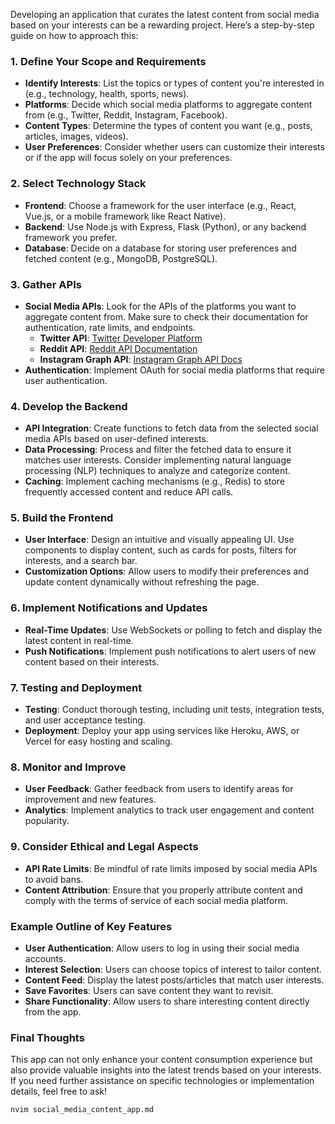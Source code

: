 Developing an application that curates the latest content from social media based on your interests can be a rewarding project. Here’s a step-by-step guide on how to approach this:

### 1. **Define Your Scope and Requirements**

- **Identify Interests**: List the topics or types of content you're interested in (e.g., technology, health, sports, news).
- **Platforms**: Decide which social media platforms to aggregate content from (e.g., Twitter, Reddit, Instagram, Facebook).
- **Content Types**: Determine the types of content you want (e.g., posts, articles, images, videos).
- **User Preferences**: Consider whether users can customize their interests or if the app will focus solely on your preferences.

### 2. **Select Technology Stack**

- **Frontend**: Choose a framework for the user interface (e.g., React, Vue.js, or a mobile framework like React Native).
- **Backend**: Use Node.js with Express, Flask (Python), or any backend framework you prefer.
- **Database**: Decide on a database for storing user preferences and fetched content (e.g., MongoDB, PostgreSQL).

### 3. **Gather APIs**

- **Social Media APIs**: Look for the APIs of the platforms you want to aggregate content from. Make sure to check their documentation for authentication, rate limits, and endpoints.
  - **Twitter API**: [Twitter Developer Platform](https://developer.twitter.com/en/docs)
  - **Reddit API**: [Reddit API Documentation](https://www.reddit.com/dev/api)
  - **Instagram Graph API**: [Instagram Graph API Docs](https://developers.facebook.com/docs/instagram-api)
- **Authentication**: Implement OAuth for social media platforms that require user authentication.

### 4. **Develop the Backend**

- **API Integration**: Create functions to fetch data from the selected social media APIs based on user-defined interests.
- **Data Processing**: Process and filter the fetched data to ensure it matches user interests. Consider implementing natural language processing (NLP) techniques to analyze and categorize content.
- **Caching**: Implement caching mechanisms (e.g., Redis) to store frequently accessed content and reduce API calls.

### 5. **Build the Frontend**

- **User Interface**: Design an intuitive and visually appealing UI. Use components to display content, such as cards for posts, filters for interests, and a search bar.
- **Customization Options**: Allow users to modify their preferences and update content dynamically without refreshing the page.

### 6. **Implement Notifications and Updates**

- **Real-Time Updates**: Use WebSockets or polling to fetch and display the latest content in real-time.
- **Push Notifications**: Implement push notifications to alert users of new content based on their interests.

### 7. **Testing and Deployment**

- **Testing**: Conduct thorough testing, including unit tests, integration tests, and user acceptance testing.
- **Deployment**: Deploy your app using services like Heroku, AWS, or Vercel for easy hosting and scaling.

### 8. **Monitor and Improve**

- **User Feedback**: Gather feedback from users to identify areas for improvement and new features.
- **Analytics**: Implement analytics to track user engagement and content popularity.

### 9. **Consider Ethical and Legal Aspects**

- **API Rate Limits**: Be mindful of rate limits imposed by social media APIs to avoid bans.
- **Content Attribution**: Ensure that you properly attribute content and comply with the terms of service of each social media platform.

### Example Outline of Key Features

- **User Authentication**: Allow users to log in using their social media accounts.
- **Interest Selection**: Users can choose topics of interest to tailor content.
- **Content Feed**: Display the latest posts/articles that match user interests.
- **Save Favorites**: Users can save content they want to revisit.
- **Share Functionality**: Allow users to share interesting content directly from the app.

### Final Thoughts

This app can not only enhance your content consumption experience but also provide valuable insights into the latest trends based on your interests. If you need further assistance on specific technologies or implementation details, feel free to ask!

```bash
nvim social_media_content_app.md
```

